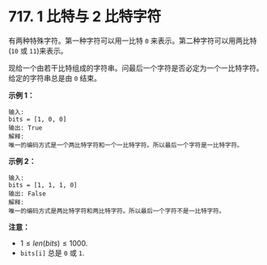 # 717. 1 比特与 2 比特字符

有两种特殊字符。第一种字符可以用一比特 `0` 来表示。第二种字符可以用两比特(`10` 或 `11`)来表示。

现给一个由若干比特组成的字符串。问最后一个字符是否必定为一个一比特字符。给定的字符串总是由 `0` 结束。

**示例 1：**

```()
输入:
bits = [1, 0, 0]
输出: True
解释:
唯一的编码方式是一个两比特字符和一个一比特字符。所以最后一个字符是一比特字符。
```

**示例 2：**

```()
输入:
bits = [1, 1, 1, 0]
输出: False
解释:
唯一的编码方式是两比特字符和两比特字符。所以最后一个字符不是一比特字符。
```

**注意：**

- $1 \leq len(bits) \leq 1000$.
- `bits[i]` 总是 `0` 或 `1`.
